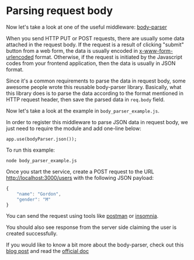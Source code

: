 # Parsing request body

Now let's take a look at one of the useful middleware: [body-parser](https://github.com/expressjs/body-parser)

When you send HTTP PUT or POST requests, there are usually some data attached in the request body. If the request is a result of clicking "submit" button from a web form, the data is usually encoded in [x-www-form-urlencoded](https://developer.mozilla.org/en-US/docs/Web/HTTP/Methods/POST) format. Otherwise, if the request is initiated by the Javascript codes from your frontend application, then the data is usually in JSON format.

Since it's a common requirements to parse the data in request body, some awesome people wrote this reusable body-parser library. Basically, what this library does is to parse the data according to the format mentioned in HTTP request header, then save the parsed data in `req.body` field.

Now let's take a look at the example in `body_parser_example.js`.

In order to register this middleware to parse JSON data in request body, we just need to require the module and add one-line below:

```text
app.use(bodyParser.json());
```

To run this example:

```text
node body_parser_example.js
```

Once you start the service, create a POST request to the URL [http://localhost:3000/users](http://localhost:3000/users) with the following JSON payload:

```javascript
{
    "name": "Gordon",
    "gender": "M"
}
```

You can send the request using tools like [postman](https://www.getpostman.com/) or [insomnia](https://insomnia.rest/).

You should also see response from the server side claiming the user is created successfully.

If you would like to know a bit more about the body-parser, check out this [blog post](https://medium.com/@adamzerner/how-bodyparser-works-247897a93b90) and read the [official doc](https://github.com/expressjs/body-parser)


